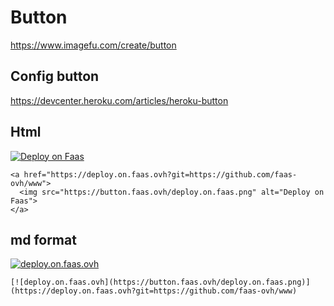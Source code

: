 

# Button
https://www.imagefu.com/create/button

## Config button
https://devcenter.heroku.com/articles/heroku-button

## Html

<a href="https://deploy.on.faas.ovh?git=https://github.com/faas-ovh/www">
  <img src="https://button.faas.ovh/deploy.on.faas.png" alt="Deploy on Faas">
</a>

    <a href="https://deploy.on.faas.ovh?git=https://github.com/faas-ovh/www">
      <img src="https://button.faas.ovh/deploy.on.faas.png" alt="Deploy on Faas">
    </a>

## md format
[![deploy.on.faas.ovh](https://button.faas.ovh/deploy.on.faas.png)](https://deploy.on.faas.ovh?git=https://github.com/faas-ovh/www)

    [![deploy.on.faas.ovh](https://button.faas.ovh/deploy.on.faas.png)](https://deploy.on.faas.ovh?git=https://github.com/faas-ovh/www)


